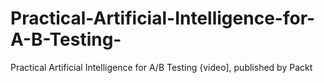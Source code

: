 # Practical-Artificial-Intelligence-for-A-B-Testing-
Practical Artificial Intelligence for A/B Testing {video], published by Packt
